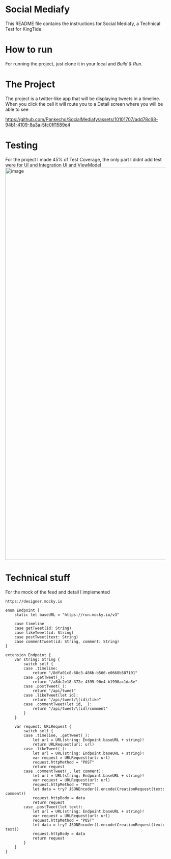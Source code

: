 # Social Mediafy 

This README file contains the instructions for Social Mediafy, a Technical Test for KingTide 

# How to run
For running the project, just clone it in your local and _Build & Run_.

# The Project
The project is a twitter-like app that will be displaying tweets in a timeline. When you click the cell it will route you to a Detail screen where you will be able to see 

https://github.com/Pankecho/SocialMediafy/assets/10101707/add78c68-94b1-4109-8a3a-5fc0ff1589e4

# Testing
For the project I made 45% of Test Coverage, the only part I didnt add test were for UI and Integration UI and ViewModel
<img width="1229" alt="image" src="https://github.com/Pankecho/SocialMediafy/assets/10101707/5b6520bc-45c9-4cd0-97f3-3227e967a93e">

# Technical stuff

For the mock of the feed and detail I implemented

`https://designer.mocky.io`

```
enum Endpoint {
    static let baseURL = "https://run.mocky.io/v3"
    
    case timeline
    case getTweet(id: String)
    case likeTweet(id: String)
    case postTweet(text: String)
    case commentTweet(id: String, comment: String)
}

extension Endpoint {
    var string: String {
        switch self {
        case .timeline:
            return "/8dfa01c8-68c3-486b-b566-e0668b587101"
        case .getTweet(_):
            return "/a8dc2e18-372e-4395-90e4-b1990ac1da5e"
        case .postTweet(_):
            return "/api/tweet"
        case .likeTweet(let id):
            return "/api/tweet/\(id)/like"
        case .commentTweet(let id, _):
            return "/api/tweet/\(id)/comment"
        }
    }
    
    var request: URLRequest {
        switch self {
        case .timeline, .getTweet(_):
            let url = URL(string: Endpoint.baseURL + string)!
            return URLRequest(url: url)
        case .likeTweet(_):
            let url = URL(string: Endpoint.baseURL + string)!
            var request = URLRequest(url: url)
            request.httpMethod = "POST"
            return request
        case .commentTweet(_, let comment):
            let url = URL(string: Endpoint.baseURL + string)!
            var request = URLRequest(url: url)
            request.httpMethod = "POST"
            let data = try? JSONEncoder().encode(CreationRequest(text: comment))
            request.httpBody = data
            return request
        case .postTweet(let text):
            let url = URL(string: Endpoint.baseURL + string)!
            var request = URLRequest(url: url)
            request.httpMethod = "POST"
            let data = try? JSONEncoder().encode(CreationRequest(text: text))
            request.httpBody = data
            return request
        }
    }
}

```

